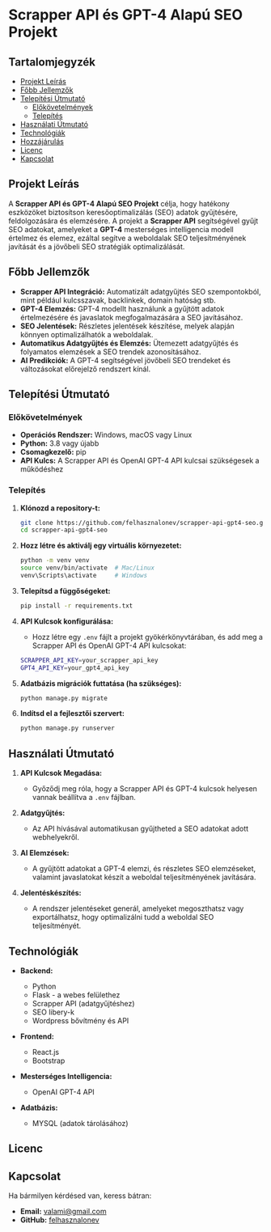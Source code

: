 
# Scrapper API és GPT-4 Alapú SEO Projekt

## Tartalomjegyzék
- [Projekt Leírás](#projekt-leírás)
- [Főbb Jellemzők](#főbb-jellemzők)
- [Telepítési Útmutató](#telepítési-útmutató)
  - [Előkövetelmények](#előkövetelmények)
  - [Telepítés](#telepítés)
- [Használati Útmutató](#használati-útmutató)
- [Technológiák](#technológiák)
- [Hozzájárulás](#hozzájárulás)
- [Licenc](#licenc)
- [Kapcsolat](#kapcsolat)

## Projekt Leírás

A **Scrapper API és GPT-4 Alapú SEO Projekt** célja, hogy hatékony eszközöket biztosítson keresőoptimalizálás (SEO) adatok gyűjtésére, feldolgozására és elemzésére. A projekt a **Scrapper API** segítségével gyűjt SEO adatokat, amelyeket a **GPT-4** mesterséges intelligencia modell értelmez és elemez, ezáltal segítve a weboldalak SEO teljesítményének javítását és a jövőbeli SEO stratégiák optimalizálását.

## Főbb Jellemzők

- **Scrapper API Integráció:** Automatizált adatgyűjtés SEO szempontokból, mint például kulcsszavak, backlinkek, domain hatóság stb.
- **GPT-4 Elemzés:** GPT-4 modellt használunk a gyűjtött adatok értelmezésére és javaslatok megfogalmazására a SEO javításához.
- **SEO Jelentések:** Részletes jelentések készítése, melyek alapján könnyen optimalizálhatók a weboldalak.
- **Automatikus Adatgyűjtés és Elemzés:** Ütemezett adatgyűjtés és folyamatos elemzések a SEO trendek azonosításához.
- **AI Predikciók:** A GPT-4 segítségével jövőbeli SEO trendeket és változásokat előrejelző rendszert kínál.

## Telepítési Útmutató

### Előkövetelmények

- **Operációs Rendszer:** Windows, macOS vagy Linux
- **Python:** 3.8 vagy újabb
- **Csomagkezelő:** pip
- **API Kulcs:** A Scrapper API és OpenAI GPT-4 API kulcsai szükségesek a működéshez

### Telepítés

1. **Klónozd a repository-t:**
    ```bash
    git clone https://github.com/felhasznalonev/scrapper-api-gpt4-seo.git
    cd scrapper-api-gpt4-seo
    ```

2. **Hozz létre és aktiválj egy virtuális környezetet:**
    ```bash
    python -m venv venv
    source venv/bin/activate  # Mac/Linux
    venv\Scripts\activate     # Windows
    ```

3. **Telepítsd a függőségeket:**
    ```bash
    pip install -r requirements.txt
    ```

4. **API Kulcsok konfigurálása:**
    - Hozz létre egy `.env` fájlt a projekt gyökérkönyvtárában, és add meg a Scrapper API és OpenAI GPT-4 API kulcsokat:
    ```bash
    SCRAPPER_API_KEY=your_scrapper_api_key
    GPT4_API_KEY=your_gpt4_api_key
    ```

5. **Adatbázis migrációk futtatása (ha szükséges):**
    ```bash
    python manage.py migrate
    ```

6. **Indítsd el a fejlesztői szervert:**
    ```bash
    python manage.py runserver
    ```

## Használati Útmutató

1. **API Kulcsok Megadása:**
   - Győződj meg róla, hogy a Scrapper API és GPT-4 kulcsok helyesen vannak beállítva a `.env` fájlban.

2. **Adatgyűjtés:** 
   - Az API hívásával automatikusan gyűjtheted a SEO adatokat adott webhelyekről.

3. **AI Elemzések:**
   - A gyűjtött adatokat a GPT-4 elemzi, és részletes SEO elemzéseket, valamint javaslatokat készít a weboldal teljesítményének javítására.

4. **Jelentéskészítés:**
   - A rendszer jelentéseket generál, amelyeket megoszthatsz vagy exportálhatsz, hogy optimalizálni tudd a weboldal SEO teljesítményét.

## Technológiák

- **Backend:**
  - Python
  - Flask - a webes felülethez
  - Scrapper API (adatgyűjtéshez)
  - SEO libery-k
  - Wordpress bővítmény és API

- **Frontend:**
  - React.js
  - Bootstrap

- **Mesterséges Intelligencia:**
  - OpenAI GPT-4 API
  
- **Adatbázis:**
  - MYSQL (adatok tárolásához)

## Licenc


## Kapcsolat

Ha bármilyen kérdésed van, keress bátran:

- **Email:** valami@gmail.com
- **GitHub:** [felhasznalonev](https://github.com/felhasznalonev)


